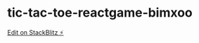 # tic-tac-toe-reactgame-bimxoo

[Edit on StackBlitz ⚡️](https://stackblitz.com/edit/tic-tac-toe-reactgame-bimxoo)